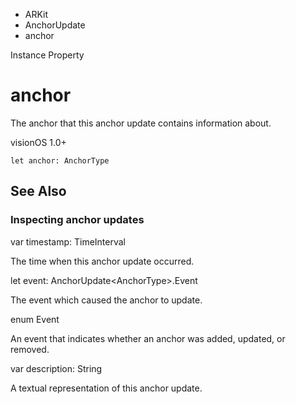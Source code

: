 

- ARKit
- AnchorUpdate
-  anchor 

Instance Property

# anchor

The anchor that this anchor update contains information about.

visionOS 1.0+

``` source
let anchor: AnchorType
```

## See Also

### Inspecting anchor updates

var timestamp: TimeInterval

The time when this anchor update occurred.

let event: AnchorUpdate&lt;AnchorType>.Event

The event which caused the anchor to update.

enum Event

An event that indicates whether an anchor was added, updated, or removed.

var description: String

A textual representation of this anchor update.

